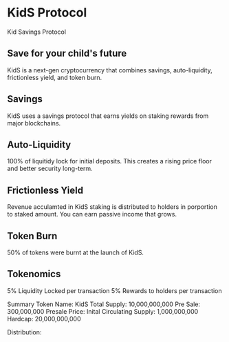 # KidS Protocol
Kid Savings Protocol

## Save for your child's future
KidS is a next-gen cryptocurrency that combines savings, auto-liquidity, frictionless yield, and token burn.

## Savings
KidS uses a savings protocol that earns yields on staking rewards from major blockchains.

## Auto-Liquidity
100% of liquitidy lock for initial deposits. This creates a rising price floor and better security long-term.

## Frictionless Yield
Revenue acculamted in KidS staking is distributed to holders in porportion to staked amount. You can earn passive income that grows.

## Token Burn
50% of tokens were burnt at the launch of KidS.

## Tokenomics
5% Liquidity Locked per transaction
5% Rewards to holders per transaction

Summary
Token Name: KidS
Total Supply: 10,000,000,000
Pre Sale: 300,000,000
Presale Price: 
Inital Circulating Supply: 1,000,000,000
Hardcap: 20,000,000,000

Distribution:
